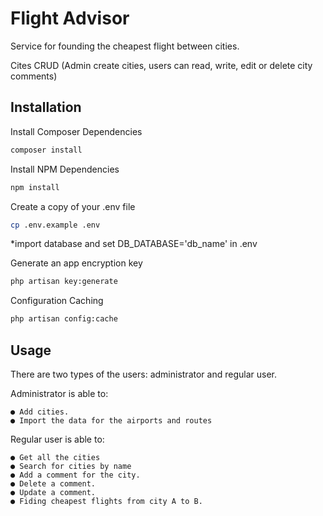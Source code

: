 # Flight Advisor

Service for founding the cheapest flight between cities.

Cites CRUD (Admin create cities, users can read, write, edit or delete city comments)

## Installation

 Install Composer Dependencies

```bash
composer install
```

Install NPM Dependencies

```bash
npm install
```

Create a copy of your .env file

```bash
cp .env.example .env
```
*import database and set DB_DATABASE='db_name' in .env

 Generate an app encryption key

```bash
php artisan key:generate
```
Configuration Caching
```bash
php artisan config:cache
```


## Usage
There are two types of the users: administrator and regular user.


Administrator is able to:

```
● Add cities.
● Import the data for the airports and routes 
```

Regular user is able to:
```
● Get all the cities
● Search for cities by name
● Add a comment for the city.
● Delete a comment.
● Update a comment.
● Fiding cheapest flights from city A to B. 
```


